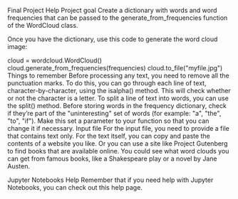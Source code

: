 Final Project Help
Project goal
Create a dictionary with words and word frequencies that can be passed to the generate_from_frequencies function of the WordCloud class.

Once you have the dictionary, use this code to generate the word cloud image:

cloud = wordcloud.WordCloud()
cloud.generate_from_frequencies(frequencies)
cloud.to_file("myfile.jpg")
Things to remember
Before processing any text, you need to remove all the punctuation marks. To do this, you can go through each line of text, character-by-character, using the isalpha() method. This will check whether or not the character is a letter.
To split a line of text into words, you can use the split() method.
Before storing words in the frequency dictionary, check if they’re part of the "uninteresting" set of words (for example: "a", "the", "to", "if"). Make this set a parameter to your function so that you can change it if necessary.
Input file
For the input file, you need to provide a file that contains text only. For the text itself, you can copy and paste the contents of a website you like. Or you can use a site like Project Gutenberg to find books that are available online. You could see what word clouds you can get from famous books, like a Shakespeare play or a novel by Jane Austen.

Jupyter Notebooks Help
Remember that if you need help with Jupyter Notebooks, you can check out this help page.